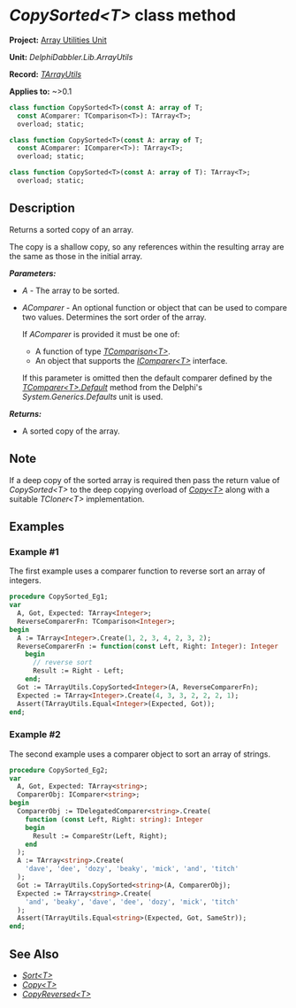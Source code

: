 # _CopySorted\<T\>_ class method

**Project:** [Array Utilities Unit](../API.md)

**Unit:** _DelphiDabbler.Lib.ArrayUtils_

**Record:** [_TArrayUtils_](./TArrayUtils.md)

**Applies to:** ~>0.1

```pascal
class function CopySorted<T>(const A: array of T;
  const AComparer: TComparison<T>): TArray<T>;
  overload; static;

class function CopySorted<T>(const A: array of T;
  const AComparer: IComparer<T>): TArray<T>;
  overload; static;

class function CopySorted<T>(const A: array of T): TArray<T>;
  overload; static;
```

## Description

Returns a sorted copy of an array.

The copy is a shallow copy, so any references within the resulting array are the same as those in the initial array.

***Parameters:***

* _A_ - The array to be sorted.

* _AComparer_ - An optional function or object that can be used to compare two values. Determines the sort order of the array.
    
    If _AComparer_ is provided it must be one of:

    * A function of type [_TComparison\<T\>_](./RTL.md#tcomparisont-function-reference).
    * An object that supports the [_IComparer\<T\>_](./RTL.md#icomparert-interface) interface.

    If this parameter is omitted then the default comparer defined by the [_TComparer\<T\>.Default_](./RTL.md#tcomparertdefault-class-method) method from the Delphi's  _System.Generics.Defaults_ unit is used.

***Returns:***

* A sorted copy of the array.

## Note

If a deep copy of the sorted array is required then pass the return value of _CopySorted\<T\>_ to the deep copying overload of [_Copy\<T\>_](./TArrayUtils-Copy.md) along with a suitable _TCloner\<T\>_ implementation.

## Examples

### Example #1

The first example uses a comparer function to reverse sort an array of integers.

```pascal
procedure CopySorted_Eg1;
var
  A, Got, Expected: TArray<Integer>;
  ReverseComparerFn: TComparison<Integer>;
begin
  A := TArray<Integer>.Create(1, 2, 3, 4, 2, 3, 2);
  ReverseComparerFn := function(const Left, Right: Integer): Integer
    begin
      // reverse sort
      Result := Right - Left;
    end;
  Got := TArrayUtils.CopySorted<Integer>(A, ReverseComparerFn);
  Expected := TArray<Integer>.Create(4, 3, 3, 2, 2, 2, 1);
  Assert(TArrayUtils.Equal<Integer>(Expected, Got));
end;
```

### Example #2

The second example uses a comparer object to sort an array of strings.

```pascal
procedure CopySorted_Eg2;
var
  A, Got, Expected: TArray<string>;
  ComparerObj: IComparer<string>;
begin
  ComparerObj := TDelegatedComparer<string>.Create(
    function (const Left, Right: string): Integer
    begin
      Result := CompareStr(Left, Right);
    end
  );
  A := TArray<string>.Create(
    'dave', 'dee', 'dozy', 'beaky', 'mick', 'and', 'titch'
  );
  Got := TArrayUtils.CopySorted<string>(A, ComparerObj);
  Expected := TArray<string>.Create(
    'and', 'beaky', 'dave', 'dee', 'dozy', 'mick', 'titch'
  );
  Assert(TArrayUtils.Equal<string>(Expected, Got, SameStr));
end;
```

## See Also

* [_Sort\<T\>_](./TArrayUtils-Sort.md)
* [_Copy\<T\>_](./TArrayUtils-Copy.md)
* [_CopyReversed\<T\>_](./TArrayUtils-CopyReversed.md)
